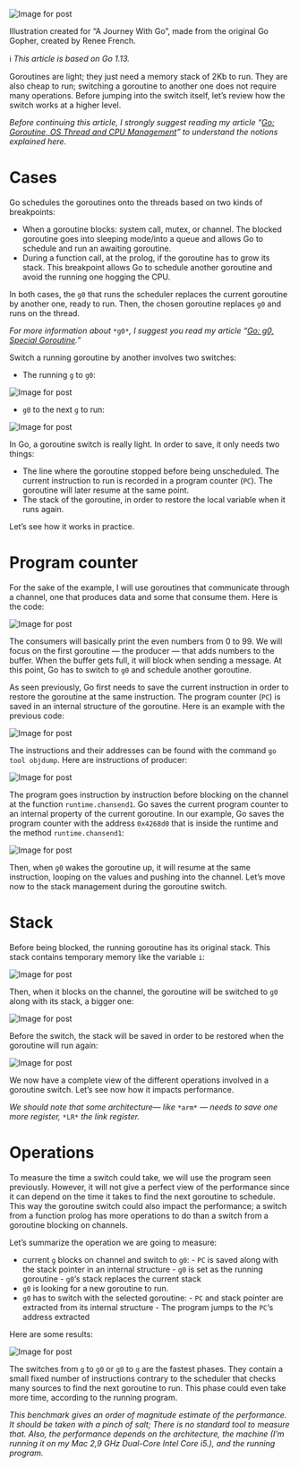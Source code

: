 ![Image for post](https://miro.medium.com/max/12002/1*CieXcIc9Bv11JWFOECjHyw.png)

Illustration created for “A Journey With Go”, made from the original Go Gopher, created by Renee French.

ℹ️ *This article is based on Go 1.13.*

Goroutines are light; they just need a memory stack of 2Kb to run. They are also  cheap to run; switching a goroutine to another one does not require many operations. Before jumping into the switch itself, let’s review how the switch works at a higher level.

*Before continuing this article, I strongly suggest reading my article “*[*Go: Goroutine, OS Thread and CPU Management*](https://medium.com/a-journey-with-go/go-goroutine-os-thread-and-cpu-management-2f5a5eaf518a)*” to understand the notions explained here.*

# Cases

Go schedules the goroutines onto the threads based on two kinds of breakpoints:

- When a goroutine blocks: system call, mutex, or channel. The blocked  goroutine goes into sleeping mode/into a queue and allows Go to schedule and run an awaiting goroutine.
- During a function call, at the prolog, if the goroutine has to grow its stack. This breakpoint allows Go to schedule another goroutine and avoid the  running one hogging the CPU.

In both cases, the `g0` that runs the scheduler replaces the current goroutine by another one, ready to run. Then, the chosen goroutine replaces `g0` and runs on the thread.

*For more information about* `*g0*`*, I suggest you read my article “*[*Go: g0, Special Goroutine*](https://medium.com/a-journey-with-go/go-g0-special-goroutine-8c778c6704d8)*.”*

Switch a running goroutine by another involves two switches:

- The running `g` to `g0`:


![Image for post](https://miro.medium.com/max/1066/1*-w8MTDEUqis5mIX-s_KfPg.png)

- `g0` to the next `g` to run:


![Image for post](https://miro.medium.com/max/1070/1*6Qoa7ugcwsoQgs2cktKMvA.png)

In Go, a goroutine switch is really light. In order to save, it only needs two things:

- The line where the goroutine stopped before being unscheduled. The current instruction to run is recorded in a program counter (`PC`). The goroutine will later resume at the same point.
- The stack of the goroutine, in order to restore the local variable when it runs again.

Let’s see how it works in practice.

# Program counter

For the sake of the example, I will use goroutines that communicate through a channel, one that produces data and some that consume them. Here is  the code:


![Image for post](https://miro.medium.com/max/3250/1*TZobNBH4mKyaN8B_ru7tUA.png)

The consumers will basically print the even numbers from 0 to 99. We will  focus on the first goroutine — the producer — that adds numbers to the  buffer. When the buffer gets full, it will block when sending a message. At this point, Go has to switch to `g0` and schedule another goroutine.

As seen previously, Go first needs to save the current instruction in  order to restore the goroutine at the same instruction. The program  counter (`PC`) is saved in an internal structure of the goroutine. Here is an example with the previous code:



![Image for post](https://miro.medium.com/max/1150/1*ArVyzi31WBefg4RhhX5Pdw.png)

The instructions and their addresses can be found with the command `go tool objdump`. Here are instructions of producer:


![Image for post](https://miro.medium.com/max/3768/1*E9HFNIw4ZhDirUh4dgWbsw.png)

The program goes instruction by instruction before blocking on the channel at the function `runtime.chansend1`. Go saves the current program counter to an internal property of the  current goroutine. In our example, Go saves the program counter with the address `0x4268d0` that is inside the runtime and the method `runtime.chansend1`:



![Image for post](https://miro.medium.com/max/3830/1*i1SaUH3K7pjijTtW-O1TKw.png)

Then, when `g0` wakes the goroutine up, it will resume at the same instruction, looping on the values and pushing into the channel. Let’s move now to the stack management during the goroutine switch.

# Stack

Before being blocked, the running goroutine has its original stack. This stack contains temporary memory like the variable `i`:



![Image for post](https://miro.medium.com/max/1433/1*8oa7ziZBpHZqKVihpQ3b8g.png)

Then, when it blocks on the channel, the goroutine will be switched to `g0` along with its stack, a bigger one:



![Image for post](https://miro.medium.com/max/1433/1*I42dKDU2BV6kTwWMWiA1JQ.png)

Before the switch, the stack will be saved in order to be restored when the goroutine will run again:


![Image for post](https://miro.medium.com/max/1150/1*kmufEth8mfd7OLnkl9oC7Q.png)

We now have a complete view of the different operations involved in a  goroutine switch. Let’s see now how it impacts performance.

*We should note that some architecture— like* `*arm*` *— needs to save one more register,* `*LR*` *the link register.*

# Operations

To measure the time a switch could take, we will use the program seen  previously. However, it will not give a perfect view of the performance  since it can depend on the time it takes to find the next goroutine to  schedule. This way the goroutine switch could also impact the  performance; a switch from a function prolog has more operations to do  than a switch from a goroutine blocking on channels.

Let’s summarize the operation we are going to measure:

- current `g` blocks on channel and switch to `g0`:
  \- `PC` is saved along with the stack pointer in an internal structure
  \- `g0` is set as the running goroutine
  \- `g0`‘s stack replaces the current stack
- `g0` is looking for a new goroutine to run.
- `g0` has to switch with the selected goroutine:
  \- `PC` and stack pointer are extracted from its internal structure
  \- The program jumps to the `PC`‘s address extracted

Here are some results:



![Image for post](https://miro.medium.com/max/2198/1*MDJam9-EE-XEIccguKXOkQ.png)

The switches from `g` to `g0` or `g0` to `g` are the fastest phases. They contain a small fixed number of  instructions contrary to the scheduler that checks many sources to find  the next goroutine to run. This phase could even take more time,  according to the running program.

*This benchmark gives an order of magnitude estimate of the performance. It  should be taken with a pinch of salt; There is no standard tool to  measure that. Also, the performance depends on the architecture, the  machine (I’m running it on my Mac 2,9 GHz Dual-Core Intel Core i5.), and the running program.*